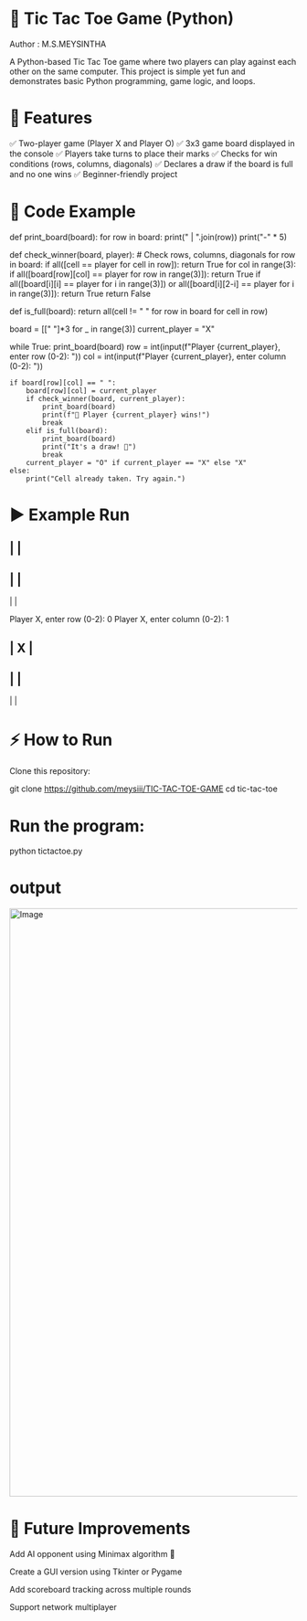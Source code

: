 # 🎲 Tic Tac Toe Game (Python)

Author : M.S.MEYSINTHA

A Python-based Tic Tac Toe game where two players can play against each other on the same computer.
This project is simple yet fun and demonstrates basic Python programming, game logic, and loops.

# 📌 Features

✅ Two-player game (Player X and Player O)
✅ 3x3 game board displayed in the console
✅ Players take turns to place their marks
✅ Checks for win conditions (rows, columns, diagonals)
✅ Declares a draw if the board is full and no one wins
✅ Beginner-friendly project

# 📜 Code Example
def print_board(board):
    for row in board:
        print(" | ".join(row))
        print("-" * 5)

def check_winner(board, player):
    # Check rows, columns, diagonals
    for row in board:
        if all([cell == player for cell in row]):
            return True
    for col in range(3):
        if all([board[row][col] == player for row in range(3)]):
            return True
    if all([board[i][i] == player for i in range(3)]) or all([board[i][2-i] == player for i in range(3)]):
        return True
    return False

def is_full(board):
    return all(cell != " " for row in board for cell in row)

board = [[" "]*3 for _ in range(3)]
current_player = "X"

while True:
    print_board(board)
    row = int(input(f"Player {current_player}, enter row (0-2): "))
    col = int(input(f"Player {current_player}, enter column (0-2): "))

    if board[row][col] == " ":
        board[row][col] = current_player
        if check_winner(board, current_player):
            print_board(board)
            print(f"🎉 Player {current_player} wins!")
            break
        elif is_full(board):
            print_board(board)
            print("It's a draw! 🤝")
            break
        current_player = "O" if current_player == "X" else "X"
    else:
        print("Cell already taken. Try again.")

# ▶️ Example Run
   |   |  
---------
   |   |  
---------
   |   |  

Player X, enter row (0-2): 0
Player X, enter column (0-2): 1

   | X |  
---------
   |   |  
---------
   |   |  

# ⚡ How to Run

Clone this repository:

git clone https://github.com/meysiii/TIC-TAC-TOE-GAME
cd tic-tac-toe


# Run the program:

python tictactoe.py

# output

<img width="1920" height="1030" alt="Image" src="https://github.com/user-attachments/assets/bc7c385c-1938-4e9e-b3a2-63df4799a27e" />

# 🚀 Future Improvements

Add AI opponent using Minimax algorithm 🤖

Create a GUI version using Tkinter or Pygame

Add scoreboard tracking across multiple rounds

Support network multiplayer
